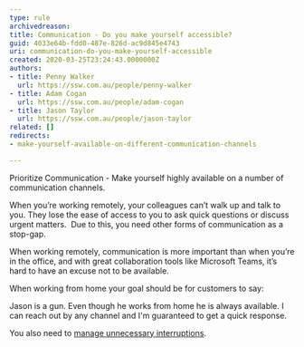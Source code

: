 ```yaml
---
type: rule
archivedreason: 
title: Communication - Do you make yourself accessible?
guid: 4033e64b-fdd0-487e-826d-ac9d845e4743
uri: communication-do-you-make-yourself-accessible
created: 2020-03-25T23:24:43.0000000Z
authors:
- title: Penny Walker
  url: https://ssw.com.au/people/penny-walker
- title: Adam Cogan
  url: https://ssw.com.au/people/adam-cogan
- title: Jason Taylor
  url: https://ssw.com.au/people/jason-taylor
related: []
redirects:
- make-yourself-available-on-different-communication-channels

---
```


Prioritize Communication - Make yourself highly available on a number of communication channels.

<!--endintro-->

When you’re working remotely, your colleagues can’t walk up and talk to you. They lose the ease of access to you to ask quick questions or discuss urgent matters.  Due to this, you need other forms of communication as a stop-gap.

When working remotely, communication is more important than when you’re in the office, and with great collaboration tools like Microsoft Teams, it’s hard to have an excuse not to be available.

When working from home your goal should be for customers to say:

Jason is a gun. Even though he works from home he is always available. I can reach out by any channel and I'm guaranteed to get a quick response.

You also need to [manage unnecessary interruptions](/avoid-sending-unnecessary-messages).
